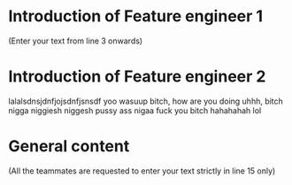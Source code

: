 # Introduction of Feature engineer 1
(Enter your text from line 3 onwards) 




# Introduction of Feature engineer 2 
lalalsdnsjdnfjojsdnfjsnsdf
yoo wasuup bitch, how are you doing uhhh, bitch nigga niggiesh
niggesh pussy ass nigaa
fuck you bitch
hahahahah lol
# General content
(All the teammates are requested to enter your text strictly in line 15 only)





